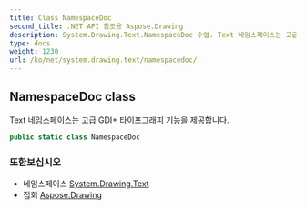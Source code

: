 ```yaml
---
title: Class NamespaceDoc
second_title: .NET API 참조용 Aspose.Drawing
description: System.Drawing.Text.NamespaceDoc 수업. Text 네임스페이스는 고급 GDI 타이포그래피 기능을 제공합니다.
type: docs
weight: 1230
url: /ko/net/system.drawing.text/namespacedoc/
---
```

## NamespaceDoc class

Text 네임스페이스는 고급 GDI+ 타이포그래피 기능을 제공합니다.

```csharp
public static class NamespaceDoc
```

### 또한보십시오

* 네임스페이스 [System.Drawing.Text](../../system.drawing.text/)
* 집회 [Aspose.Drawing](../../)


